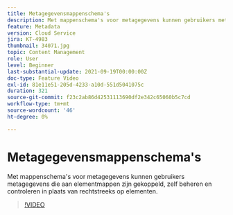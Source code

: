 ```yaml
---
title: Metagegevensmappenschema's
description: Met mappenschema's voor metagegevens kunnen gebruikers metagegevens die aan elementmappen zijn gekoppeld, zelf beheren en controleren in plaats van rechtstreeks op elementen.
feature: Metadata
version: Cloud Service
jira: KT-4983
thumbnail: 34071.jpg
topic: Content Management
role: User
level: Beginner
last-substantial-update: 2021-09-19T00:00:00Z
doc-type: Feature Video
exl-id: 81e11e51-205d-4233-a10d-551d5041075c
duration: 321
source-git-commit: f23c2ab86d42531113690df2e342c65060b5c7cd
workflow-type: tm+mt
source-wordcount: '46'
ht-degree: 0%

---
```


# Metagegevensmappenschema&#39;s

Met mappenschema&#39;s voor metagegevens kunnen gebruikers metagegevens die aan elementmappen zijn gekoppeld, zelf beheren en controleren in plaats van rechtstreeks op elementen.

>[!VIDEO](https://video.tv.adobe.com/v/34071?quality=12&learn=on)
